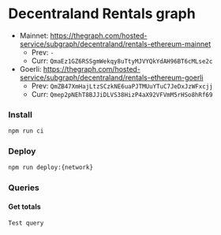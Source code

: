 # Decentraland Rentals graph

- Mainnet: https://thegraph.com/hosted-service/subgraph/decentraland/rentals-ethereum-mainnet
  - Prev: `-`
  - Curr: `QmaEz1GZ6RSSgmWekqy8uTtyMJVYQkYdAH96BT6cMLse2c`
- Goerli: https://thegraph.com/hosted-service/subgraph/decentraland/rentals-ethereum-goerli
  - Prev: `QmZB47XmHajLtzSCzkNE6uaPJTMUuYTuC7JeDxJzWFxcjj`
  - Curr: `Qmep2pNEhT8BJJiDLVS38HizP4aX92VFVmM5rHSo8hRf69`

### Install

```bash
npm run ci
```

### Deploy

```bash
npm run deploy:{network}
```

### Queries

#### Get totals

```typescript
Test query
```
